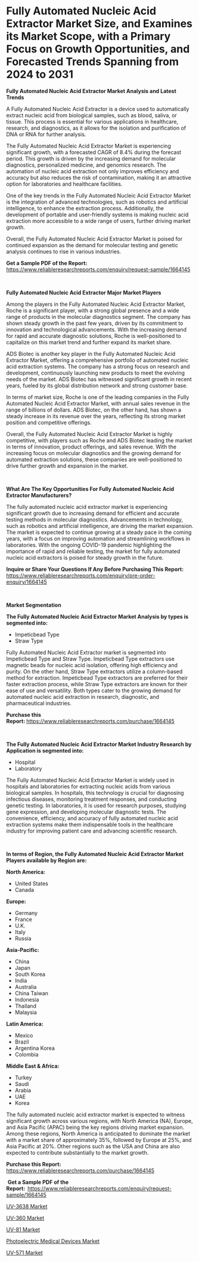 <p><h1>Fully Automated Nucleic Acid Extractor Market Size, and Examines its Market Scope, with a Primary Focus on Growth Opportunities, and Forecasted Trends Spanning from 2024 to 2031</h1></p><p><strong>Fully Automated Nucleic Acid Extractor Market Analysis and Latest Trends</strong></p>
<p><p>A Fully Automated Nucleic Acid Extractor is a device used to automatically extract nucleic acid from biological samples, such as blood, saliva, or tissue. This process is essential for various applications in healthcare, research, and diagnostics, as it allows for the isolation and purification of DNA or RNA for further analysis.</p><p>The Fully Automated Nucleic Acid Extractor Market is experiencing significant growth, with a forecasted CAGR of 8.4% during the forecast period. This growth is driven by the increasing demand for molecular diagnostics, personalized medicine, and genomics research. The automation of nucleic acid extraction not only improves efficiency and accuracy but also reduces the risk of contamination, making it an attractive option for laboratories and healthcare facilities.</p><p>One of the key trends in the Fully Automated Nucleic Acid Extractor Market is the integration of advanced technologies, such as robotics and artificial intelligence, to enhance the extraction process. Additionally, the development of portable and user-friendly systems is making nucleic acid extraction more accessible to a wide range of users, further driving market growth.</p><p>Overall, the Fully Automated Nucleic Acid Extractor Market is poised for continued expansion as the demand for molecular testing and genetic analysis continues to rise in various industries.</p></p>
<p><strong>Get a Sample PDF of the Report:&nbsp;</strong> <a href="https://www.reliableresearchreports.com/enquiry/request-sample/1664145">https://www.reliableresearchreports.com/enquiry/request-sample/1664145</a></p>
<p>&nbsp;</p>
<p><strong>Fully Automated Nucleic Acid Extractor Major Market Players</strong></p>
<p><p>Among the players in the Fully Automated Nucleic Acid Extractor Market, Roche is a significant player, with a strong global presence and a wide range of products in the molecular diagnostics segment. The company has shown steady growth in the past few years, driven by its commitment to innovation and technological advancements. With the increasing demand for rapid and accurate diagnostic solutions, Roche is well-positioned to capitalize on this market trend and further expand its market share.</p><p>ADS Biotec is another key player in the Fully Automated Nucleic Acid Extractor Market, offering a comprehensive portfolio of automated nucleic acid extraction systems. The company has a strong focus on research and development, continuously launching new products to meet the evolving needs of the market. ADS Biotec has witnessed significant growth in recent years, fueled by its global distribution network and strong customer base.</p><p>In terms of market size, Roche is one of the leading companies in the Fully Automated Nucleic Acid Extractor Market, with annual sales revenue in the range of billions of dollars. ADS Biotec, on the other hand, has shown a steady increase in its revenue over the years, reflecting its strong market position and competitive offerings.</p><p>Overall, the Fully Automated Nucleic Acid Extractor Market is highly competitive, with players such as Roche and ADS Biotec leading the market in terms of innovation, product offerings, and sales revenue. With the increasing focus on molecular diagnostics and the growing demand for automated extraction solutions, these companies are well-positioned to drive further growth and expansion in the market.</p></p>
<p>&nbsp;</p>
<p><strong>What Are The Key Opportunities For Fully Automated Nucleic Acid Extractor Manufacturers?</strong></p>
<p><p>The fully automated nucleic acid extractor market is experiencing significant growth due to increasing demand for efficient and accurate testing methods in molecular diagnostics. Advancements in technology, such as robotics and artificial intelligence, are driving the market expansion. The market is expected to continue growing at a steady pace in the coming years, with a focus on improving automation and streamlining workflows in laboratories. With the ongoing COVID-19 pandemic highlighting the importance of rapid and reliable testing, the market for fully automated nucleic acid extractors is poised for steady growth in the future.</p></p>
<p><strong>Inquire or Share Your Questions If Any Before Purchasing This Report:</strong> <a href="https://www.reliableresearchreports.com/enquiry/pre-order-enquiry/1664145">https://www.reliableresearchreports.com/enquiry/pre-order-enquiry/1664145</a></p>
<p>&nbsp;</p>
<p><strong>Market Segmentation</strong></p>
<p><strong>The Fully Automated Nucleic Acid Extractor Market Analysis by types is segmented into:</strong></p>
<p><ul><li>Impeticbead Type</li><li>Straw Type</li></ul></p>
<p><p>Fully Automated Nucleic Acid Extractor market is segmented into Impeticbead Type and Straw Type. Impeticbead Type extractors use magnetic beads for nucleic acid isolation, offering high efficiency and purity. On the other hand, Straw Type extractors utilize a column-based method for extraction. Impeticbead Type extractors are preferred for their faster extraction process, while Straw Type extractors are known for their ease of use and versatility. Both types cater to the growing demand for automated nucleic acid extraction in research, diagnostic, and pharmaceutical industries.</p></p>
<p><strong>Purchase this Report:&nbsp;</strong><a href="https://www.reliableresearchreports.com/purchase/1664145">https://www.reliableresearchreports.com/purchase/1664145</a></p>
<p>&nbsp;</p>
<p><strong>The Fully Automated Nucleic Acid Extractor Market Industry Research by Application is segmented into:</strong></p>
<p><ul><li>Hospital</li><li>Laboratory</li></ul></p>
<p><p>The Fully Automated Nucleic Acid Extractor Market is widely used in hospitals and laboratories for extracting nucleic acids from various biological samples. In hospitals, this technology is crucial for diagnosing infectious diseases, monitoring treatment responses, and conducting genetic testing. In laboratories, it is used for research purposes, studying gene expression, and developing molecular diagnostic tests. The convenience, efficiency, and accuracy of fully automated nucleic acid extraction systems make them indispensable tools in the healthcare industry for improving patient care and advancing scientific research.</p></p>
<p>&nbsp;</p>
<p><strong>In terms of Region, the Fully Automated Nucleic Acid Extractor Market Players available by Region are:</strong></p>
<p>
    <p> <strong> North America: </strong>
        <ul>
            <li>United States</li>
            <li>Canada</li>
        </ul>
        </p> 
    <p> <strong> Europe: </strong>
        <ul>
            <li>Germany</li>
            <li>France</li>
            <li>U.K.</li>
            <li>Italy</li>
            <li>Russia</li>
        </ul>
        </p> 
    <p> <strong> Asia-Pacific: </strong>
        <ul>
            <li>China</li>
            <li>Japan</li>
            <li>South Korea</li>
            <li>India</li>
            <li>Australia</li>
            <li>China Taiwan</li>
            <li>Indonesia</li>
            <li>Thailand</li>
            <li>Malaysia</li>
        </ul>
        </p> 
    <p> <strong> Latin America: </strong>
        <ul>
            <li>Mexico</li>
            <li>Brazil</li>
            <li>Argentina Korea</li>
            <li>Colombia</li>
        </ul>
        </p> 
    <p> <strong> Middle East & Africa: </strong>
        <ul>
            <li>Turkey</li>
            <li>Saudi</li>
            <li>Arabia</li>
            <li>UAE</li>
            <li>Korea</li>
        </ul>
    </p>
    </p>
<p><p>The fully automated nucleic acid extractor market is expected to witness significant growth across various regions, with North America (NA), Europe, and Asia Pacific (APAC) being the key regions driving market expansion. Among these regions, North America is anticipated to dominate the market with a market share of approximately 35%, followed by Europe at 25%, and Asia Pacific at 20%. Other regions such as the USA and China are also expected to contribute substantially to the market growth.</p></p>
<p><strong>Purchase this Report: </strong><a href="https://www.reliableresearchreports.com/purchase/1664145">https://www.reliableresearchreports.com/purchase/1664145</a></p>
<p>&nbsp;<strong>Get a Sample PDF of the Report:&nbsp;&nbsp;</strong><a href="https://www.reliableresearchreports.com/enquiry/request-sample/1664145">https://www.reliableresearchreports.com/enquiry/request-sample/1664145</a></p>
<p><strong></strong></p>
<p><p><a href="https://github.com/dx0328/Market-Research-Report-List-1/blob/main/uv-3638-market.md">UV-3638 Market</a></p><p><a href="https://github.com/juancolorado15/Market-Research-Report-List-1/blob/main/uv-360-market.md">UV-360 Market</a></p><p><a href="https://github.com/BryceTownsendr/Market-Research-Report-List-3/blob/main/uv-81-market.md">UV-81 Market</a></p><p><a href="https://github.com/mohamedbakry57/Market-Research-Report-List-2/blob/main/photoelectric-medical-devices-market.md">Photoelectric Medical Devices Market</a></p><p><a href="https://github.com/Glendatilghmankmgz0rbhwpy/Market-Research-Report-List-1/blob/main/uv-571-market.md">UV-571 Market</a></p></p>